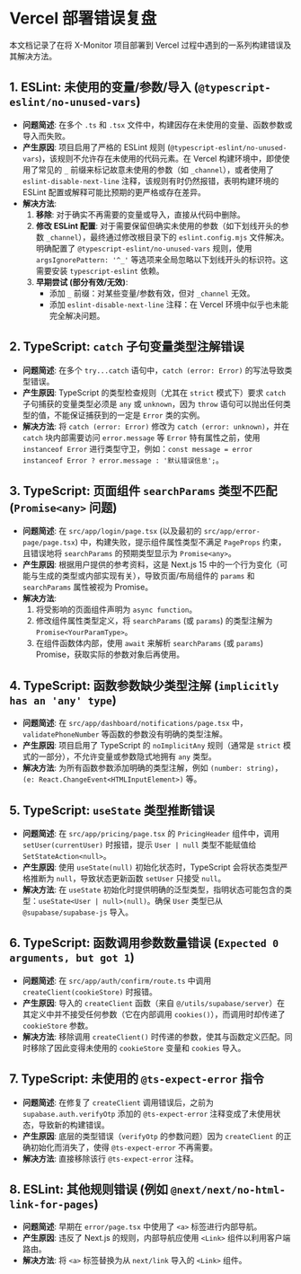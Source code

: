 # Vercel 部署错误复盘

本文档记录了在将 X-Monitor 项目部署到 Vercel 过程中遇到的一系列构建错误及其解决方法。

## 1. ESLint: 未使用的变量/参数/导入 (`@typescript-eslint/no-unused-vars`)

*   **问题简述**: 在多个 `.ts` 和 `.tsx` 文件中，构建因存在未使用的变量、函数参数或导入而失败。
*   **产生原因**: 项目启用了严格的 ESLint 规则 (`@typescript-eslint/no-unused-vars`)，该规则不允许存在未使用的代码元素。在 Vercel 构建环境中，即使使用了常见的 `_` 前缀来标记故意未使用的参数（如 `_channel`），或者使用了 `eslint-disable-next-line` 注释，该规则有时仍然报错，表明构建环境的 ESLint 配置或解释可能比预期的更严格或存在差异。
*   **解决方法**: 
    1.  **移除**: 对于确实不再需要的变量或导入，直接从代码中删除。
    2.  **修改 ESLint 配置**: 对于需要保留但确实未使用的参数（如下划线开头的参数 `_channel`），最终通过修改根目录下的 `eslint.config.mjs` 文件解决。明确配置了 `@typescript-eslint/no-unused-vars` 规则，使用 `argsIgnorePattern: '^_'` 等选项来全局忽略以下划线开头的标识符。这需要安装 `typescript-eslint` 依赖。
    3.  **早期尝试 (部分有效/无效)**: 
        *   添加 `_` 前缀：对某些变量/参数有效，但对 `_channel` 无效。
        *   添加 `eslint-disable-next-line` 注释：在 Vercel 环境中似乎也未能完全解决问题。

## 2. TypeScript: `catch` 子句变量类型注解错误

*   **问题简述**: 在多个 `try...catch` 语句中，`catch (error: Error)` 的写法导致类型错误。
*   **产生原因**: TypeScript 的类型检查规则（尤其在 `strict` 模式下）要求 `catch` 子句捕获的变量类型必须是 `any` 或 `unknown`，因为 `throw` 语句可以抛出任何类型的值，不能保证捕获到的一定是 `Error` 类的实例。
*   **解决方法**: 将 `catch (error: Error)` 修改为 `catch (error: unknown)`，并在 `catch` 块内部需要访问 `error.message` 等 `Error` 特有属性之前，使用 `instanceof Error` 进行类型守卫，例如：`const message = error instanceof Error ? error.message : '默认错误信息';`。

## 3. TypeScript: 页面组件 `searchParams` 类型不匹配 (`Promise<any>` 问题)

*   **问题简述**: 在 `src/app/login/page.tsx` (以及最初的 `src/app/error-page/page.tsx`) 中，构建失败，提示组件属性类型不满足 `PageProps` 约束，且错误地将 `searchParams` 的预期类型显示为 `Promise<any>`。
*   **产生原因**: 根据用户提供的参考资料，这是 Next.js 15 中的一个行为变化（可能与生成的类型或内部实现有关），导致页面/布局组件的 `params` 和 `searchParams` 属性被视为 Promise。
*   **解决方法**: 
    1.  将受影响的页面组件声明为 `async function`。
    2.  修改组件属性类型定义，将 `searchParams` (或 `params`) 的类型注解为 `Promise<YourParamType>`。
    3.  在组件函数体内部，使用 `await` 来解析 `searchParams` (或 `params`) Promise，获取实际的参数对象后再使用。

## 4. TypeScript: 函数参数缺少类型注解 (`implicitly has an 'any' type`)

*   **问题简述**: 在 `src/app/dashboard/notifications/page.tsx` 中，`validatePhoneNumber` 等函数的参数没有明确的类型注解。
*   **产生原因**: 项目启用了 TypeScript 的 `noImplicitAny` 规则（通常是 `strict` 模式的一部分），不允许变量或参数隐式地拥有 `any` 类型。
*   **解决方法**: 为所有函数参数添加明确的类型注解，例如 `(number: string)`，`(e: React.ChangeEvent<HTMLInputElement>)` 等。

## 5. TypeScript: `useState` 类型推断错误

*   **问题简述**: 在 `src/app/pricing/page.tsx` 的 `PricingHeader` 组件中，调用 `setUser(currentUser)` 时报错，提示 `User | null` 类型不能赋值给 `SetStateAction<null>`。
*   **产生原因**: 使用 `useState(null)` 初始化状态时，TypeScript 会将状态类型严格推断为 `null`，导致状态更新函数 `setUser` 只接受 `null`。
*   **解决方法**: 在 `useState` 初始化时提供明确的泛型类型，指明状态可能包含的类型：`useState<User | null>(null)`。确保 `User` 类型已从 `@supabase/supabase-js` 导入。

## 6. TypeScript: 函数调用参数数量错误 (`Expected 0 arguments, but got 1`)

*   **问题简述**: 在 `src/app/auth/confirm/route.ts` 中调用 `createClient(cookieStore)` 时报错。
*   **产生原因**: 导入的 `createClient` 函数（来自 `@/utils/supabase/server`）在其定义中并不接受任何参数（它在内部调用 `cookies()`），而调用时却传递了 `cookieStore` 参数。
*   **解决方法**: 移除调用 `createClient()` 时传递的参数，使其与函数定义匹配。同时移除了因此变得未使用的 `cookieStore` 变量和 `cookies` 导入。

## 7. TypeScript: 未使用的 `@ts-expect-error` 指令

*   **问题简述**: 在修复了 `createClient` 调用错误后，之前为 `supabase.auth.verifyOtp` 添加的 `@ts-expect-error` 注释变成了未使用状态，导致新的构建错误。
*   **产生原因**: 底层的类型错误（`verifyOtp` 的参数问题）因为 `createClient` 的正确初始化而消失了，使得 `@ts-expect-error` 不再需要。
*   **解决方法**: 直接移除该行 `@ts-expect-error` 注释。

## 8. ESLint: 其他规则错误 (例如 `@next/next/no-html-link-for-pages`)

*   **问题简述**: 早期在 `error/page.tsx` 中使用了 `<a>` 标签进行内部导航。
*   **产生原因**: 违反了 Next.js 的规则，内部导航应使用 `<Link>` 组件以利用客户端路由。
*   **解决方法**: 将 `<a>` 标签替换为从 `next/link` 导入的 `<Link>` 组件。
